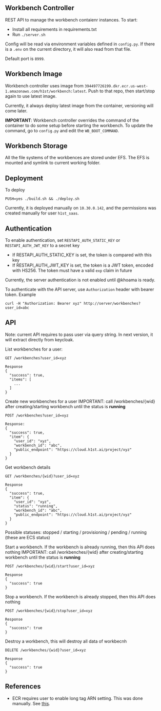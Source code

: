 ## Workbench Controller

REST API to manage the workbench contaienr instances.
To start:

  * Install all requirements in requirements.txt
  * Run `./server.sh`

Config will be read via environment variables defined in `config.py`.
If there is a `.env` on the current directory, it will also read from that file.

Default port is `8999`.

## Workbench Image

Workbench controller uses image from `394497726199.dkr.ecr.us-west-1.amazonaws.com/h1st/workbench:latest`.
Push to that repo, then start/stop again to use latest image.

Currently, it always deploy latest image from the container, versioning will come later.

**IMPORTANT**: Workbench controller overrides the command of the container to do some setup before starting the workbench.
To update the command, go to `config.py` and edit the `WB_BOOT_COMMAND`.

## Workbench Storage

All the file systems of the workbences are stored under EFS. The EFS is mounted and symlink to current working folder.

## Deployment

To deploy

```
PUSH=yes ./build.sh && ./deploy.sh
```

Currently, it is deployed manually on `10.30.0.142`, and the permissions was created manually for user `h1st_saas`.

## Authentication

To enable authentication, set `RESTAPI_AUTH_STATIC_KEY` or `RESTAPI_AUTH_JWT_KEY` to a secret key

  * If RESTAPI_AUTH_STATIC_KEY is set, the token is compared with this key
  * If RESTAPI_AUTH_JWT_KEY is set, the token is a JWT token, encoded with HS256. The token must have a valid `exp` claim in future


Currently, the server authentication is not enabled until @khoama is ready.

To authenticate with the API server, use `Authorization` header with bearer token. Example

```
curl -H "Authorization: Bearer xyz" http://server/workbenches?user_id=abc
```

## API


Note: current API requires to pass user via query string. In next version, it will extract directly from keycloak.

List workbenches for a user:

```
GET /workbenches?user_id=xyz

Response
{
  "success": true,
  "items": [
    ...
  ]
}
```

Create new workbenches for a user
IMPORTANT: call /workbenches/{wid} after creating/starting workbench until the status is **running**

```
POST /workbenches?user_id=xyz

Response:
{
  "success": true,
  "item": {
    "user_id": "xyz",
    "workbench_id": "abc",
    "public_endpoint": "https://cloud.h1st.ai/project/xyz"
  }
}
```

Get workbench details

```
GET /workbenches/{wid}?user_id=xyz

Response
{
  "success": true,
  "item": {
    "user_id": "xyz",
    "status": "running",
    "workbench_id": "abc",
    "public_endpoint": "https://cloud.h1st.ai/project/xyz"
  }
}
```

Possible statuses: stopped / starting / provisioning / pending / running (these are ECS status)

Start a workbench. If the workbench is already running, then this API does nothing
IMPORTANT: call /workbenches/{wid} after creating/starting workbench until the status is **running**

```
POST /workbenches/{wid}/start?user_id=xyz

Response
{
  "success": true
}
```

Stop a workbench. If the workbench is already stopped, then this API does nothing
```
POST /workbenches/{wid}/stop?user_id=xyz

Response
{
  "success": true
}
```

Destroy a workbench, this will destroy all data of workbecnh
```
DELETE /workbenches/{wid}?user_id=xyz

Response
{
  "success": true
}
```

## References

  * ECR requires user to enable long tag ARN setting. This was done manually. See [this](https://docs.aws.amazon.com/AmazonECS/latest/developerguide/ecs-modifying-longer-id-settings.html).
